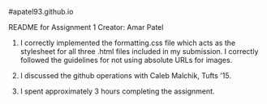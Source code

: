 #apatel93.github.io

README for Assignment 1
Creator: Amar Patel

1. I correctly implemented the formatting.css file which acts as the
   stylesheet for all three .html files included in my submission.
   I correctly followed the guidelines for not using absolute URLs for images.
   

2. I discussed the github operations with Caleb Malchik, Tufts '15.

3. I spent approximately 3 hours completing the assignment.


